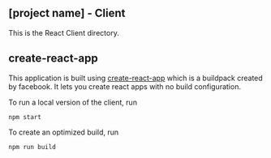 ## [project name] - Client
This is the React Client directory.

## create-react-app
This application is built using [create-react-app](https://github.com/facebookincubator/create-react-app) which is a buildpack created by facebook. It lets you create react apps with no build configuration.

To run a local version of the client, run
```
npm start
```


To create an optimized build, run
```
npm run build
```
